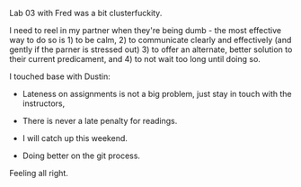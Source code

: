Lab 03 with Fred was a bit clusterfuckity.

I need to reel in my partner when they're being dumb - the most effective way to do so is 1) to be calm, 2) to communicate clearly and effectively (and gently if the parner is stressed out) 3) to offer an alternate, better solution to their current predicament, and 4) to not wait too long until doing so.

I touched base with Dustin:
- Lateness on assignments is not a big problem, just stay in touch with the instructors,
- There is never a late penalty for readings.
- I will catch up this weekend.

- Doing better on the git process.

Feeling all right.

